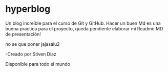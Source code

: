 # hyperblog
Un blog increíble para el curso de Git y GitHub.
Hacer un buen Md es una buena practica para el proyecto, queda pendiente elaborar mi Readme.MD de presentación!

no se que poner jajasalu2

-Creado por Stiven Diaz

Disponible para todo el mundo
